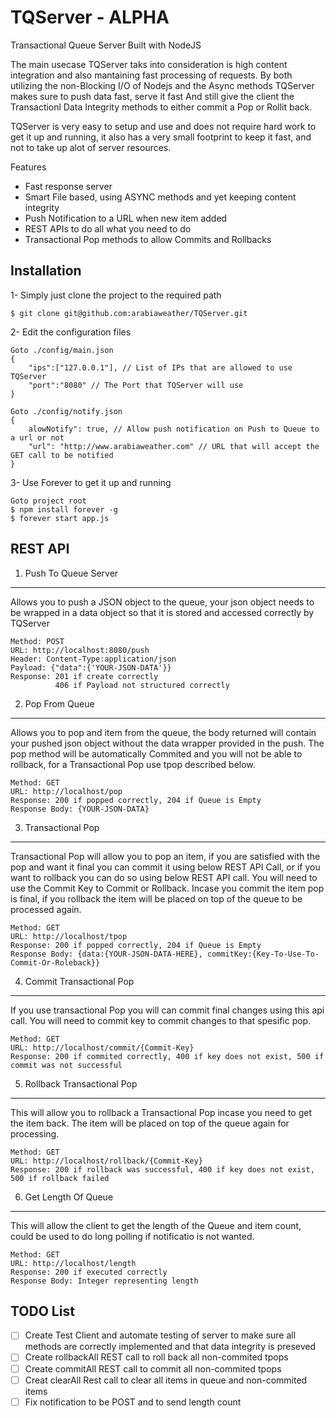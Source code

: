 TQServer - ALPHA
========

Transactional Queue Server Built with NodeJS

The main usecase TQServer taks into consideration is high content integration and also mantaining fast processing of requests.
By both utilizing the non-Blocking I/O of Nodejs and the Async methods TQServer makes sure to push data fast, serve it fast 
And still give the client the Transactionl Data Integrity methods to either commit a Pop or Rollit back. 

TQServer is very easy to setup and use and does not require hard work to get it up and running, it also has a very small 
footprint to keep it fast, and not to take up alot of server resources. 

Features 
- Fast response server 
- Smart File based, using ASYNC methods and yet keeping content integrity 
- Push Notification to a URL when new item added 
- REST APIs to do all what you need to do
- Transactional Pop methods to allow Commits and Rollbacks 

Installation
---

1- Simply just clone the project to the required path

    $ git clone git@github.com:arabiaweather/TQServer.git

2- Edit the configuration files 

    Goto ./config/main.json
    {
        "ips":["127.0.0.1"], // List of IPs that are allowed to use TQServer
        "port":"8080" // The Port that TQServer will use
    }
    
    Goto ./config/notify.json
    {
        alowNotify": true, // Allow push notification on Push to Queue to a url or not 
        "url": "http://www.arabiaweather.com" // URL that will accept the GET call to be notified 
    }

3- Use Forever to get it up and running 
    
    Goto project root
    $ npm install forever -g
    $ forever start app.js
    
REST API
-

1) Push To Queue Server 
------

Allows you to push a JSON object to the queue, your json object needs to be wrapped in a data object so that it is stored and accessed correctly by TQServer

    Method: POST
    URL: http://localhost:8080/push
    Header: Content-Type:application/json
    Payload: {"data":{'YOUR-JSON-DATA'}}
    Response: 201 if create correctly
              406 if Payload not structured correctly

2) Pop From Queue
------

Allows you to pop and item from the queue, the body returned will contain your pushed json object without the data wrapper provided in the push. The pop method will be automatically Commited and you will not be able to rollback, for a Transactional Pop use tpop described below. 

    Method: GET 
    URL: http://localhost/pop
    Response: 200 if popped correctly, 204 if Queue is Empty  
    Response Body: {YOUR-JSON-DATA}
    
3) Transactional Pop
------

Transactional Pop will allow you to pop an item, if you are satisfied with the pop and want it final you can commit it using below REST API Call, or if you want to rollback you can do so using below REST API call. You will need to use the Commit Key to Commit or Rollback. Incase you commit the item pop is final, if you rollback the item will be placed on top of the queue to be processed again. 

    Method: GET
    URL: http://localhost/tpop
    Response: 200 if popped correctly, 204 if Queue is Empty 
    Response Body: {data:{YOUR-JSON-DATA-HERE}, commitKey:{Key-To-Use-To-Commit-Or-Roleback}}
    
4) Commit Transactional Pop
------

If you use transactional Pop you will can commit final changes using this api call. You will need to commit key to commit changes to that spesific pop. 

    Method: GET
    URL: http://localhost/commit/{Commit-Key}
    Response: 200 if commited correctly, 400 if key does not exist, 500 if commit was not successful 
    
5) Rollback Transactional Pop
------

This will allow you to rollback a Transactional Pop incase you need to get the item back. The item will be placed on top of the queue again for processing. 

    Method: GET
    URL: http://localhost/rollback/{Commit-Key}
    Response: 200 if rollback was successful, 400 if key does not exist, 500 if rollback failed

6) Get Length Of Queue 
------

This will allow the client to get the length of the Queue and item count, could be used to do long polling if notificatio is not wanted. 

    Method: GET 
    URL: http://localhost/length
    Response: 200 if executed correctly 
    Response Body: Integer representing length


TODO List 
---

- [ ] Create Test Client and automate testing of server to make sure all methods are correctly implemented and that data integrity is preseved
- [ ] Create rollbackAll REST call to roll back all non-commited tpops
- [ ] Create commitAll REST call to commit all non-commited tpops 
- [ ] Creat clearAll Rest call to clear all items in queue and non-commited items
- [ ] Fix notification to be POST and to send length count 

